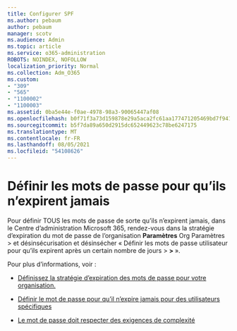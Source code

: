 ```yaml
---
title: Configurer SPF
ms.author: pebaum
author: pebaum
manager: scotv
ms.audience: Admin
ms.topic: article
ms.service: o365-administration
ROBOTS: NOINDEX, NOFOLLOW
localization_priority: Normal
ms.collection: Adm_O365
ms.custom:
- "309"
- "565"
- "1100002"
- "1100003"
ms.assetid: 0ba5e44e-f0ae-4978-98a3-90065447af08
ms.openlocfilehash: b0f71f3a73d159878e29a5aca2fc61aa177471205469bd7f941daf2a67bdcb68
ms.sourcegitcommit: b5f7da89a650d2915dc652449623c78be6247175
ms.translationtype: MT
ms.contentlocale: fr-FR
ms.lasthandoff: 08/05/2021
ms.locfileid: "54108626"
---
```

# <a name="set-passwords-to-never-expire"></a>Définir les mots de passe pour qu’ils n’expirent jamais

Pour définir TOUS les mots de passe de sorte qu’ils n’expirent jamais, dans le Centre d’administration Microsoft 365, rendez-vous dans la stratégie d’expiration du mot de passe de l’organisation **Paramètres** Org Paramètres > et désinsécurisation et désinsécher « Définir les mots de passe utilisateur pour qu’ils expirent après un certain nombre de jours  >  **[](https://portal.office.com/adminportal/home#/settings/security)  >  [](https://portal.microsoft.com/Adminportal/Home#/Settings/SecurityPrivacy/:/Settings/L1/PasswordPolicy)** ».
  
Pour plus d’informations, voir :

- [Définissez la stratégie d’expiration des mots de passe pour votre organisation.](https://docs.microsoft.com/microsoft-365/admin/manage/set-password-expiration-policy)
  
- [Définir le mot de passe pour qu’il n’expire jamais pour des utilisateurs spécifiques](https://docs.microsoft.com/microsoft-365/admin/add-users/set-password-to-never-expire)

- [Le mot de passe doit respecter des exigences de complexité](https://docs.microsoft.com/windows/security/threat-protection/security-policy-settings/password-must-meet-complexity-requirements)
  